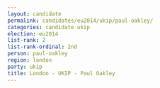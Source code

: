 ```yaml
---
layout: candidate
permalink: candidates/eu2014/ukip/paul-oakley/
categories: candidate ukip
election: eu2014
list-rank: 2
list-rank-ordinal: 2nd
person: paul-oakley
region: london
party: ukip
title: London - UKIP - Paul Oakley
---
```

